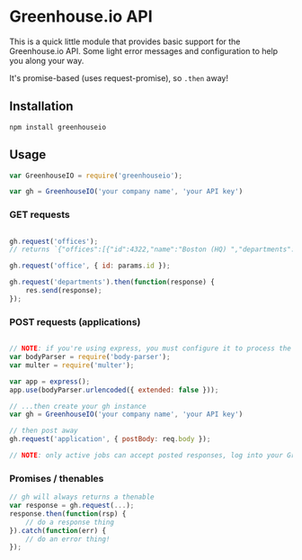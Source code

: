 # Greenhouse.io API

This is a quick little module that provides basic support for the Greenhouse.io API. Some light error messages and configuration to help you along your way.

It's promise-based (uses request-promise), so `.then` away!

## Installation

`npm install greenhouseio`

## Usage

```javascript
var GreenhouseIO = require('greenhouseio');

var gh = GreenhouseIO('your company name', 'your API key')
```

### GET requests
```javascript

gh.request('offices');
// returns `{"offices":[{"id":4322,"name":"Boston (HQ) ","departments":[{"id":7002...

gh.request('office', { id: params.id });

gh.request('departments').then(function(response) {
    res.send(response);
});

```

### POST requests (applications)
```javascript

// NOTE: if you're using express, you must configure it to process the form post body!
var bodyParser = require('body-parser');
var multer = require('multer');

var app = express();
app.use(bodyParser.urlencoded({ extended: false }));

// ...then create your gh instance
var gh = GreenhouseIO('your company name', 'your API key')

// then post away
gh.request('application', { postBody: req.body });

// NOTE: only active jobs can accept posted responses, log into your Greenhouse.io console to see your applications

```

### Promises / thenables

```javascript
// gh will always returns a thenable
var response = gh.request(...);
response.then(function(rsp) {
    // do a response thing
}).catch(function(err) {
    // do an error thing!
});
```